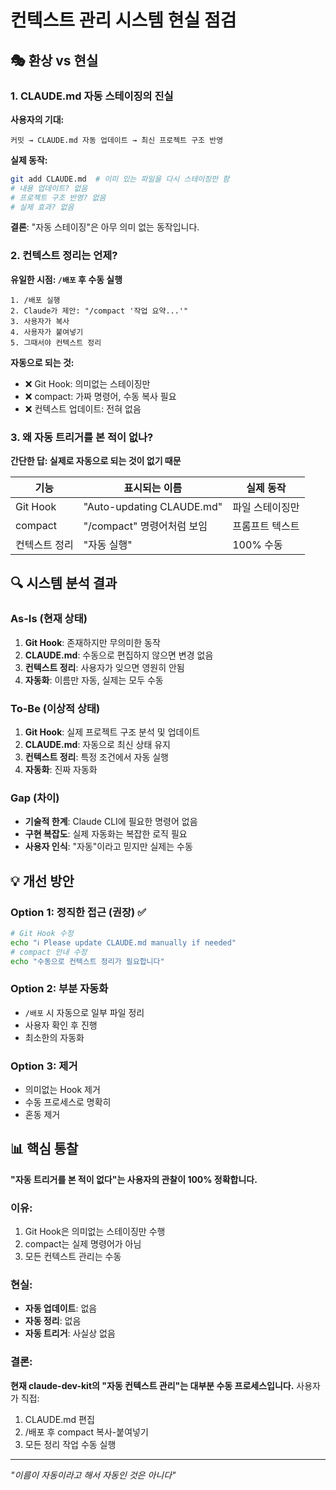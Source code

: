<!--
@meta
id: document_20250905_1110_context-management-reality-check
type: document
scope: operational
status: active
created: 2025-09-05
updated: 2025-09-05
tags: CURRENT, reality, management, context, check
related: 
-->

# 컨텍스트 관리 시스템 현실 점검

## 🎭 환상 vs 현실

### 1. CLAUDE.md 자동 스테이징의 진실

**사용자의 기대:**
```
커밋 → CLAUDE.md 자동 업데이트 → 최신 프로젝트 구조 반영
```

**실제 동작:**
```bash
git add CLAUDE.md  # 이미 있는 파일을 다시 스테이징만 함
# 내용 업데이트? 없음
# 프로젝트 구조 반영? 없음
# 실제 효과? 없음
```

**결론**: "자동 스테이징"은 아무 의미 없는 동작입니다.

### 2. 컨텍스트 정리는 언제?

**유일한 시점: `/배포` 후 수동 실행**

```
1. /배포 실행
2. Claude가 제안: "/compact '작업 요약...'"
3. 사용자가 복사
4. 사용자가 붙여넣기
5. 그때서야 컨텍스트 정리
```

**자동으로 되는 것:**
- ❌ Git Hook: 의미없는 스테이징만
- ❌ compact: 가짜 명령어, 수동 복사 필요
- ❌ 컨텍스트 업데이트: 전혀 없음

### 3. 왜 자동 트리거를 본 적이 없나?

**간단한 답: 실제로 자동으로 되는 것이 없기 때문**

| 기능 | 표시되는 이름 | 실제 동작 |
|------|-------------|----------|
| Git Hook | "Auto-updating CLAUDE.md" | 파일 스테이징만 |
| compact | "/compact" 명령어처럼 보임 | 프롬프트 텍스트 |
| 컨텍스트 정리 | "자동 실행" | 100% 수동 |

## 🔍 시스템 분석 결과

### As-Is (현재 상태)
1. **Git Hook**: 존재하지만 무의미한 동작
2. **CLAUDE.md**: 수동으로 편집하지 않으면 변경 없음
3. **컨텍스트 정리**: 사용자가 잊으면 영원히 안됨
4. **자동화**: 이름만 자동, 실제는 모두 수동

### To-Be (이상적 상태)
1. **Git Hook**: 실제 프로젝트 구조 분석 및 업데이트
2. **CLAUDE.md**: 자동으로 최신 상태 유지
3. **컨텍스트 정리**: 특정 조건에서 자동 실행
4. **자동화**: 진짜 자동화

### Gap (차이)
- **기술적 한계**: Claude CLI에 필요한 명령어 없음
- **구현 복잡도**: 실제 자동화는 복잡한 로직 필요
- **사용자 인식**: "자동"이라고 믿지만 실제는 수동

## 💡 개선 방안

### Option 1: 정직한 접근 (권장) ✅
```bash
# Git Hook 수정
echo "ℹ️ Please update CLAUDE.md manually if needed"
# compact 안내 수정
echo "수동으로 컨텍스트 정리가 필요합니다"
```

### Option 2: 부분 자동화
- `/배포` 시 자동으로 일부 파일 정리
- 사용자 확인 후 진행
- 최소한의 자동화

### Option 3: 제거
- 의미없는 Hook 제거
- 수동 프로세스로 명확히
- 혼동 제거

## 📊 핵심 통찰

**"자동 트리거를 본 적이 없다"는 사용자의 관찰이 100% 정확합니다.**

### 이유:
1. Git Hook은 의미없는 스테이징만 수행
2. compact는 실제 명령어가 아님
3. 모든 컨텍스트 관리는 수동

### 현실:
- **자동 업데이트**: 없음
- **자동 정리**: 없음
- **자동 트리거**: 사실상 없음

### 결론:
**현재 claude-dev-kit의 "자동 컨텍스트 관리"는 대부분 수동 프로세스입니다.**
사용자가 직접:
1. CLAUDE.md 편집
2. /배포 후 compact 복사-붙여넣기
3. 모든 정리 작업 수동 실행

---
*"이름이 자동이라고 해서 자동인 것은 아니다"*